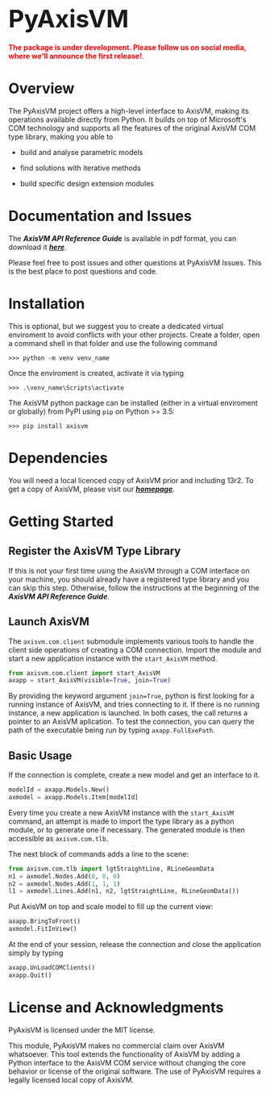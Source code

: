 # <font size=12> **PyAxisVM** </font>

<span style="color:red">**The package is under development. Please follow us on social media, where we'll announce the first release!**</span>.

# **Overview**

The PyAxisVM project offers a high-level interface to AxisVM, making its operations available directly from Python. It builds on top of Microsoft's COM technology and supports all the features of the original AxisVM COM type library, making you able to
  
* build and analyse parametric models

* find solutions with iterative methods

* build specific design extension modules


# **Documentation and Issues**

The ***AxisVM API Reference Guide*** is available in pdf format,  you can download it _[***here***](https://axisvm.eu/axisvm-downloads/#application)_.


Please feel free to post issues and other questions at PyAxisVM Issues. This is the best place to post questions and code.

# **Installation**
This is optional, but we suggest you to create a dedicated virtual enviroment to avoid conflicts with your other projects. Create a folder, open a command shell in that folder and use the following command

```console
>>> python -m venv venv_name
```

Once the enviroment is created, activate it via typing

```console
>>> .\venv_name\Scripts\activate
```

The AxisVM python package can be installed (either in a virtual enviroment or globally) from PyPI using `pip` on Python >= 3.5:

```console
>>> pip install axisvm
```

# **Dependencies**

You will need a local licenced copy of AxisVM prior and including 13r2. To get a copy of AxisVM, please visit our _[***homepage***](https://axisvm.eu/)_.


# **Getting Started**


## **Register the AxisVM Type Library**

If this is not your first time using the AxisVM through a COM interface on your machine, you should already have a registered type library and you can skip this step. Otherwise, follow the instructions at the beginning of the ***AxisVM API Reference Guide***.


## **Launch AxisVM**

The `axisvm.com.client` submodule implements various tools to handle the client side operations of creating a COM connection. Import the module and start a new application instance with the `start_AxisVM` method.


```python
from axisvm.com.client import start_AxisVM
axapp = start_AxisVM(visible=True, join=True)
```

By providing the keyword argument `join=True`, python is first looking for a running instance of AxisVM, and tries connecting to it. If there is no running instance, a new application is launched. In both cases, the call returns a pointer to an AxisVM aplication. To test the connection, you can query the path of the executable being run by typing `axapp.FullExePath`.

## **Basic Usage**

If the connection is complete, create a new model and get an interface to it.


```python
modelId = axapp.Models.New()
axmodel = axapp.Models.Item[modelId]
```

Every time you create a new AxisVM instance with the `start_AxisVM` command, an attempt is made to import the type library as a python module, or to generate one if necessary. The generated module is then accessible as `axisvm.com.tlb`.
 
The next block of commands adds a line to the scene:


```python
from axisvm.com.tlb import lgtStraightLine, RLineGeomData
n1 = axmodel.Nodes.Add(0, 0, 0)
n2 = axmodel.Nodes.Add(1, 1, 1)
l1 = axmodel.Lines.Add(n1, n2, lgtStraightLine, RLineGeomData())
```

Put AxisVM on top and scale model to fill up the current view:


```python
axapp.BringToFront()
axmodel.FitInView()
```

At the end of your session, release the connection and close the application simply by typing


```python
axapp.UnLoadCOMClients()
axapp.Quit()
```

# **License and Acknowledgments**

PyAxisVM is licensed under the MIT license.

This module, PyAxisVM makes no commercial claim over AxisVM whatsoever. This tool extends the functionality of AxisVM by adding a Python interface to the AxisVM COM service without changing the core behavior or license of the original software. The use of PyAxisVM requires a legally licensed local copy of AxisVM.
